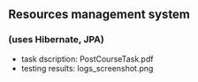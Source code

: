 ## Resources management system
### (uses Hibernate, JPA)
- task dscription: PostCourseTask.pdf
- testing results: logs_screenshot.png
